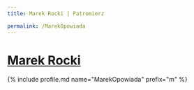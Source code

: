 ```yaml
---
title: Marek Rocki | Patromierz

permalink: /MarekOpowiada
---
```


# [Marek Rocki](https://patronite.pl/MarekOpowiada)

{% include profile.md name="MarekOpowiada" prefix="m" %}
